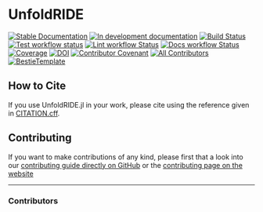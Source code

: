 # UnfoldRIDE

[![Stable Documentation](https://img.shields.io/badge/docs-stable-blue.svg)](https://unfoldtoolbox.github.io/UnfoldRIDE.jl/stable)
[![In development documentation](https://img.shields.io/badge/docs-dev-blue.svg)](https://unfoldtoolbox.github.io/UnfoldRIDE.jl/dev)
[![Build Status](https://github.com/unfoldtoolbox/UnfoldRIDE.jl/workflows/Test/badge.svg)](https://github.com/unfoldtoolbox/UnfoldRIDE.jl/actions)
[![Test workflow status](https://github.com/unfoldtoolbox/UnfoldRIDE.jl/actions/workflows/Test.yml/badge.svg?branch=main)](https://github.com/unfoldtoolbox/UnfoldRIDE.jl/actions/workflows/Test.yml?query=branch%3Amain)
[![Lint workflow Status](https://github.com/unfoldtoolbox/UnfoldRIDE.jl/actions/workflows/Lint.yml/badge.svg?branch=main)](https://github.com/unfoldtoolbox/UnfoldRIDE.jl/actions/workflows/Lint.yml?query=branch%3Amain)
[![Docs workflow Status](https://github.com/unfoldtoolbox/UnfoldRIDE.jl/actions/workflows/Docs.yml/badge.svg?branch=main)](https://github.com/unfoldtoolbox/UnfoldRIDE.jl/actions/workflows/Docs.yml?query=branch%3Amain)
[![Coverage](https://codecov.io/gh/unfoldtoolbox/UnfoldRIDE.jl/branch/main/graph/badge.svg)](https://codecov.io/gh/unfoldtoolbox/UnfoldRIDE.jl)
[![DOI](https://zenodo.org/badge/DOI/FIXME)](https://doi.org/FIXME)
[![Contributor Covenant](https://img.shields.io/badge/Contributor%20Covenant-2.1-4baaaa.svg)](CODE_OF_CONDUCT.md)
[![All Contributors](https://img.shields.io/github/all-contributors/unfoldtoolbox/UnfoldRIDE.jl?labelColor=5e1ec7&color=c0ffee&style=flat-square)](#contributors)
[![BestieTemplate](https://img.shields.io/endpoint?url=https://raw.githubusercontent.com/JuliaBesties/BestieTemplate.jl/main/docs/src/assets/badge.json)](https://github.com/JuliaBesties/BestieTemplate.jl)

## How to Cite

If you use UnfoldRIDE.jl in your work, please cite using the reference given in [CITATION.cff](https://github.com/unfoldtoolbox/UnfoldRIDE.jl/blob/main/CITATION.cff).

## Contributing

If you want to make contributions of any kind, please first that a look into our [contributing guide directly on GitHub](docs/src/90-contributing.md) or the [contributing page on the website](https://unfoldtoolbox.github.io/UnfoldRIDE.jl/dev/90-contributing/)

---

### Contributors

<!-- ALL-CONTRIBUTORS-LIST:START - Do not remove or modify this section -->
<!-- prettier-ignore-start -->
<!-- markdownlint-disable -->

<!-- markdownlint-restore -->
<!-- prettier-ignore-end -->

<!-- ALL-CONTRIBUTORS-LIST:END -->
